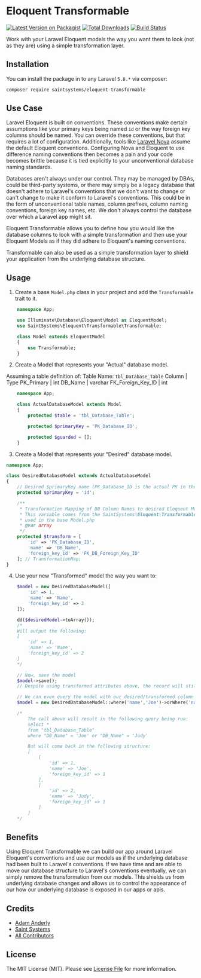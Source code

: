 # Eloquent Transformable

[![Latest Version on Packagist](https://img.shields.io/packagist/v/saintsystems/eloquent-transformable.svg?style=flat-square)](https://packagist.org/packages/saintsystems/eloquent-transformable)
[![Total Downloads](https://img.shields.io/packagist/dt/saintsystems/eloquent-transformable.svg?style=flat-square)](https://packagist.org/packages/saintsystems/eloquent-transformable)
[![Build Status](https://travis-ci.org/saintsystems/eloquent-transformable.svg?branch=master)](https://travis-ci.org/saintsystems/eloquent-transformable)

Work with your Laravel Eloquent models the way you want them to look (not as they are) using a simple transformation layer.

## Installation

You can install the package in to any Laravel `5.8.*` via composer:

```bash
composer require saintsystems/eloquent-transformable
```

## Use Case

Laravel Eloquent is built on conventions. These conventions make certain assumptions like your primary keys being named `id` or the way foreign key columns should be named. You can override these conventions, but that requires a lot of configuration. Additionally, tools like [Laravel Nova](https://nova.laravel.com) assume the default Eloquent conventions. Configuring Nova and Eloquent to use difference naming conventions then becomes a pain and your code becomes brittle because it is tied explicitly to your unconventional database naming standards.

Databases aren't always under our control. They may be managed by DBAs, could be third-party systems, or there may simply be a legacy database that doesn't adhere to Laravel's conventions that we don't want to change or can't change to make it conform to Laravel's conventions. This could be in the form of unconventional table names, column prefixes, column naming conventions, foreign key names, etc. We don't always control the database over which a Laravel app might sit.

Eloquent Transformable allows you to define how you would like the database columns to look with a simple transformation and then use your Eloquent Models as if they did adhere to Eloquent's naming conventions.

Transformable can also be used as a simple transformation layer to shield your application from the underlying database structure.

## Usage

1. Create a base `Model.php` class in your project and add the `Transformable` trait to it.
```php
    namespace App;

    use Illuminate\Database\Eloquent\Model as EloquentModel;
    use SaintSystems\Eloquent\Transformable\Transformable;

    class Model extends EloquentModel
    {
        use Transformable;
    }
```

2. Create a Model that represents your "Actual" database model.

Assuming a table definition of:
Table Name: `tbl_Database_Table`
Column | Type
PK_Primary | int
DB_Name | varchar
FK_Foreign_Key_ID | int

```php
    namespace App;

    class ActualDatabaseModel extends Model
    {
        protected $table = 'tbl_Database_Table';

        protected $primaryKey = 'PK_Database_ID';

        protected $guarded = [];
    }
```

3. Create a Model that represents your "Desired" database model.
```php
namespace App;

class DesiredDatabaseModel extends ActualDatabaseModel
{
    // Desired $primaryKey name (PK_Database_ID is the actual PK in the database)
    protected $primaryKey = 'id';

    /**
     * Transformation Mapping of DB Column Names to desired Eloquent Model Attribute Names
     * This variable comes from the SaintSystems\Eloquent\Transformable\Transformable Trait
     * used in the base Model.php
     * @var array
     */
    protected $transform = [
        'id' => 'PK_Database_ID',
        'name' => 'DB_Name',
        'foreign_key_id' => 'FK_DB_Foreign_Key_ID'
    ]; // TransformationMap;
}
```

4. Use your new "Transformed" model the way you want to:
```php
    $model = new DesiredDatabaseModel([
        'id' => 1,
        'name' => 'Name',
        'foreign_key_id' => 2
    ]);

    dd($desiredModel->toArray());
    /*
    Will output the following:
    [
        'id' => 1,
        'name' => 'Name',
        'foreign_key_id' => 2
    ]
    */

    // Now, save the model
    $model->save();
    // Despite using transformed attributes above, the record will still save using the transformed attributes we defined.

    // We can even query the model with our desired/transformed column names
    $model = new DesiredDatabaseModel::where('name','Joe')->orWhere('name','Judy')->get();

    /*
        The call above will result in the following query being run:
        select *
        from "tbl_Database_Table"
        where "DB_Name" = 'Joe' or "DB_Name" = 'Judy'

        But will come back in the following structure:
        [
            [
                'id' => 1,
                'name' => 'Joe',
                'foreign_key_id' => 1
            ],
            [
                'id' => 2,
                'name' => 'Judy',
                'foreign_key_id' => 1
            ]
        ]
    */

```

## Benefits

Using Eloquent Transformable we can build our app around Laravel Eloquent's conventions and use our models as if the underlying database had been built to Laravel's conventions. If we have time and are able to move our database structure to Laravel's conventions eventually, we can simply remove the transformation from our models. This shields us from underlying database changes and allows us to control the appearance of our how our underlying database is exposed in our apps or apis.

## Credits

- [Adam Anderly](https://github.com/anderly)
- [Saint Systems](https://github.com/saintsystems)
- [All Contributors](../../contributors)

## License

The MIT License (MIT). Please see [License File](LICENSE.md) for more information.
